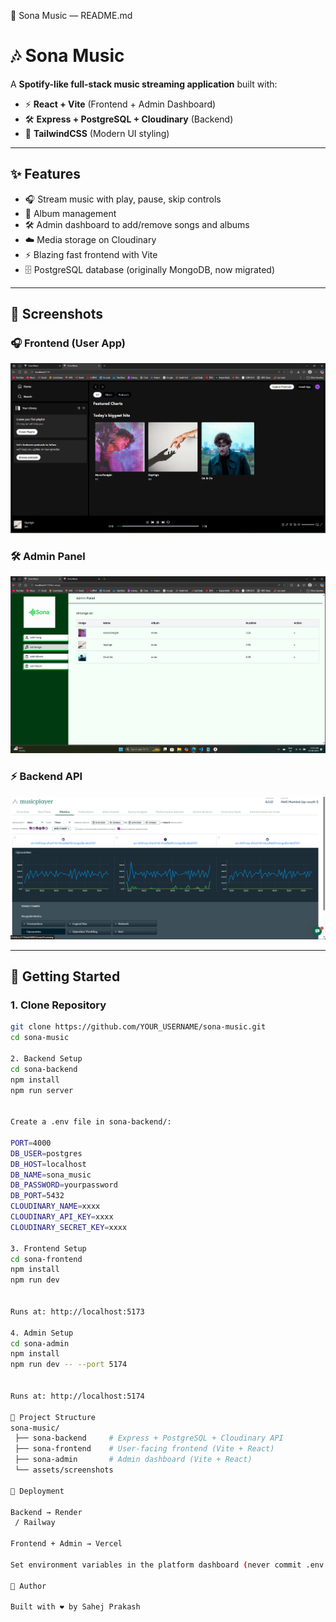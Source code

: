🎵 Sona Music — README.md
# 🎶 Sona Music

A **Spotify-like full-stack music streaming application** built with:

- ⚡ **React + Vite** (Frontend + Admin Dashboard)
- 🛠️ **Express + PostgreSQL + Cloudinary** (Backend)
- 🎨 **TailwindCSS** (Modern UI styling)

---

## ✨ Features

- 🎧 Stream music with play, pause, skip controls  
- 📀 Album management  
- 🛠️ Admin dashboard to add/remove songs and albums  
- ☁️ Media storage on Cloudinary  
- ⚡ Blazing fast frontend with Vite  
- 🗄️ PostgreSQL database (originally MongoDB, now migrated)  

---

## 📸 Screenshots

### 🎧 Frontend (User App)
![Frontend Screenshot](./ss3.png)

### 🛠️ Admin Panel
![Admin Screenshot](./ss2.png)

### ⚡ Backend API
![Backend Screenshot](./ss4.png)

---

## 🚀 Getting Started

### 1. Clone Repository
```bash
git clone https://github.com/YOUR_USERNAME/sona-music.git
cd sona-music

2. Backend Setup
cd sona-backend
npm install
npm run server


Create a .env file in sona-backend/:

PORT=4000
DB_USER=postgres
DB_HOST=localhost
DB_NAME=sona_music
DB_PASSWORD=yourpassword
DB_PORT=5432
CLOUDINARY_NAME=xxxx
CLOUDINARY_API_KEY=xxxx
CLOUDINARY_SECRET_KEY=xxxx

3. Frontend Setup
cd sona-frontend
npm install
npm run dev


Runs at: http://localhost:5173

4. Admin Setup
cd sona-admin
npm install
npm run dev -- --port 5174


Runs at: http://localhost:5174

📂 Project Structure
sona-music/
 ├── sona-backend     # Express + PostgreSQL + Cloudinary API
 ├── sona-frontend    # User-facing frontend (Vite + React)
 ├── sona-admin       # Admin dashboard (Vite + React)
 └── assets/screenshots

🚀 Deployment

Backend → Render
 / Railway

Frontend + Admin → Vercel

Set environment variables in the platform dashboard (never commit .env to GitHub).

🙌 Author

Built with ❤️ by Sahej Prakash